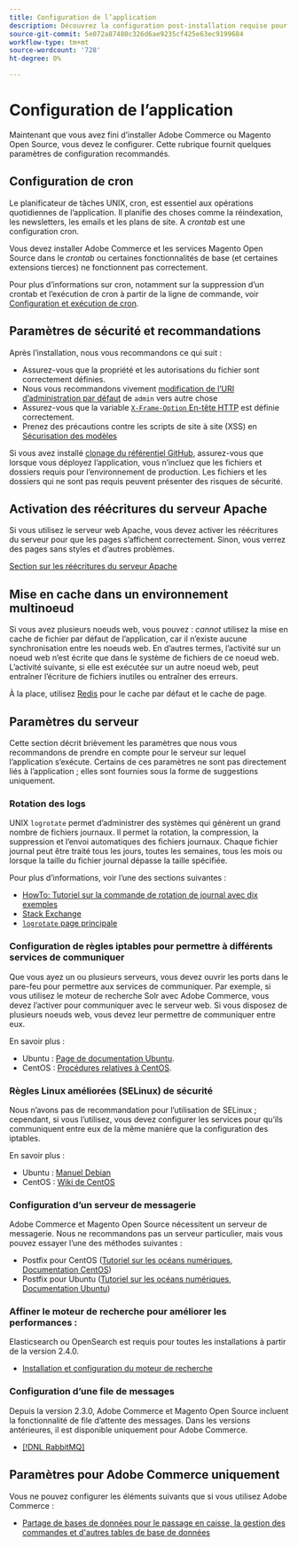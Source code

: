 ```yaml
---
title: Configuration de l’application
description: Découvrez la configuration post-installation requise pour les déploiements sur site d’Adobe Commerce et de Magento Open Source.
source-git-commit: 5e072a87480c326d6ae9235cf425e63ec9199684
workflow-type: tm+mt
source-wordcount: '728'
ht-degree: 0%

---
```



# Configuration de l’application

Maintenant que vous avez fini d’installer Adobe Commerce ou Magento Open Source, vous devez le configurer. Cette rubrique fournit quelques paramètres de configuration recommandés.

## Configuration de cron

Le planificateur de tâches UNIX, cron, est essentiel aux opérations quotidiennes de l’application. Il planifie des choses comme la réindexation, les newsletters, les emails et les plans de site. A *crontab* est une configuration cron.

Vous devez installer Adobe Commerce et les services Magento Open Source dans le *crontab* ou certaines fonctionnalités de base (et certaines extensions tierces) ne fonctionnent pas correctement.

Pour plus d’informations sur cron, notamment sur la suppression d’un crontab et l’exécution de cron à partir de la ligne de commande, voir [Configuration et exécution de cron](../../configuration/cli/configure-cron-jobs.md).

## Paramètres de sécurité et recommandations

Après l’installation, nous vous recommandons ce qui suit :

* Assurez-vous que la propriété et les autorisations du fichier sont correctement définies.
* Nous vous recommandons vivement [modification de l’URI d’administration par défaut](../tutorials/admin-uri.md) de `admin` vers autre chose
* Assurez-vous que la variable [`X-Frame-Option` En-tête HTTP](../../configuration/security/xframe-options.md) est définie correctement.
* Prenez des précautions contre les scripts de site à site (XSS) en [Sécurisation des modèles](https://developer.adobe.com/commerce/php/development/security/cross-site-scripting/)

Si vous avez installé [clonage du référentiel GitHub](https://developer.adobe.com/commerce/contributor/guides/install/clone-repository/), assurez-vous que lorsque vous déployez l’application, vous n’incluez que les fichiers et dossiers requis pour l’environnement de production. Les fichiers et les dossiers qui ne sont pas requis peuvent présenter des risques de sécurité.

## Activation des réécritures du serveur Apache

Si vous utilisez le serveur web Apache, vous devez activer les réécritures du serveur pour que les pages s’affichent correctement. Sinon, vous verrez des pages sans styles et d’autres problèmes.

[Section sur les réécritures du serveur Apache](../prerequisites/web-server/apache.md#apache-rewrites-and-htaccess)

## Mise en cache dans un environnement multinoeud

Si vous avez plusieurs noeuds web, vous pouvez : *cannot* utilisez la mise en cache de fichier par défaut de l’application, car il n’existe aucune synchronisation entre les noeuds web. En d’autres termes, l’activité sur un noeud web n’est écrite que dans le système de fichiers de ce noeud web. L’activité suivante, si elle est exécutée sur un autre noeud web, peut entraîner l’écriture de fichiers inutiles ou entraîner des erreurs.

À la place, utilisez [Redis](../../configuration/cache/config-redis.md) pour le cache par défaut et le cache de page.

## Paramètres du serveur

Cette section décrit brièvement les paramètres que nous vous recommandons de prendre en compte pour le serveur sur lequel l’application s’exécute. Certains de ces paramètres ne sont pas directement liés à l’application ; elles sont fournies sous la forme de suggestions uniquement.

### Rotation des logs

UNIX `logrotate` permet d’administrer des systèmes qui génèrent un grand nombre de fichiers journaux. Il permet la rotation, la compression, la suppression et l’envoi automatiques des fichiers journaux. Chaque fichier journal peut être traité tous les jours, toutes les semaines, tous les mois ou lorsque la taille du fichier journal dépasse la taille spécifiée.

Pour plus d’informations, voir l’une des sections suivantes :

* [HowTo: Tutoriel sur la commande de rotation de journal avec dix exemples](https://www.thegeekstuff.com/2010/07/logrotate-examples)
* [Stack Exchange](https://unix.stackexchange.com/questions/85662/how-to-properly-automatically-manually-rotate-log-files-for-production-rails-app)
* [`logrotate` page principale](https://linuxconfig.org/logrotate-8-manual-page)

### Configuration de règles iptables pour permettre à différents services de communiquer

Que vous ayez un ou plusieurs serveurs, vous devez ouvrir les ports dans le pare-feu pour permettre aux services de communiquer. Par exemple, si vous utilisez le moteur de recherche Solr avec Adobe Commerce, vous devez l’activer pour communiquer avec le serveur web. Si vous disposez de plusieurs noeuds web, vous devez leur permettre de communiquer entre eux.

En savoir plus :

* Ubuntu : [Page de documentation Ubuntu](https://help.ubuntu.com/community/IptablesHowTo).
* CentOS : [Procédures relatives à CentOS](https://wiki.centos.org/HowTos/Network/IPTables).

### Règles Linux améliorées (SELinux) de sécurité

Nous n’avons pas de recommandation pour l’utilisation de SELinux ; cependant, si vous l’utilisez, vous devez configurer les services pour qu’ils communiquent entre eux de la même manière que la configuration des iptables.

En savoir plus :

* Ubuntu : [Manuel Debian](https://debian-handbook.info/browse/stable/sect.selinux.html)
* CentOS : [Wiki de CentOS](https://wiki.centos.org/HowTos/SELinux)

### Configuration d’un serveur de messagerie

Adobe Commerce et Magento Open Source nécessitent un serveur de messagerie. Nous ne recommandons pas un serveur particulier, mais vous pouvez essayer l’une des méthodes suivantes :

* Postfix pour CentOS ([Tutoriel sur les océans numériques](https://www.digitalocean.com/community/tutorials/how-to-install-postfix-on-centos-6), [Documentation CentOS](https://www.centos.org))
* Postfix pour Ubuntu ([Tutoriel sur les océans numériques](https://www.digitalocean.com/community/tutorials/how-to-install-and-setup-postfix-on-ubuntu-14-04), [Documentation Ubuntu](https://help.ubuntu.com/community/MailServer))

### Affiner le moteur de recherche pour améliorer les performances :

Elasticsearch ou OpenSearch est requis pour toutes les installations à partir de la version 2.4.0.

* [Installation et configuration du moteur de recherche](../../configuration/search/overview-search.md)

### Configuration d’une file de messages

Depuis la version 2.3.0, Adobe Commerce et Magento Open Source incluent la fonctionnalité de file d’attente des messages. Dans les versions antérieures, il est disponible uniquement pour Adobe Commerce.

* [[!DNL RabbitMQ]](../../configuration/queues/message-queue-framework.md)

## Paramètres pour Adobe Commerce uniquement

Vous ne pouvez configurer les éléments suivants que si vous utilisez Adobe Commerce :

* [Partage de bases de données pour le passage en caisse, la gestion des commandes et d&#39;autres tables de base de données](../../configuration/storage/multi-master.md)
